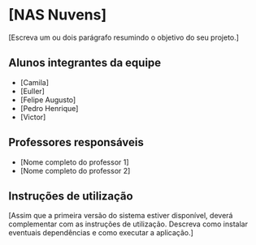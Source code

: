 # [NAS Nuvens]

[Escreva um ou dois  parágrafo resumindo o objetivo do seu projeto.]

## Alunos integrantes da equipe

* [Camila]
* [Euller]
* [Felipe Augusto]
* [Pedro Henrique]
* [Victor]

## Professores responsáveis

* [Nome completo do professor 1]
* [Nome completo do professor 2]

## Instruções de utilização

[Assim que a primeira versão do sistema estiver disponível, deverá complementar com as instruções de utilização. Descreva como instalar eventuais dependências e como executar a aplicação.]
